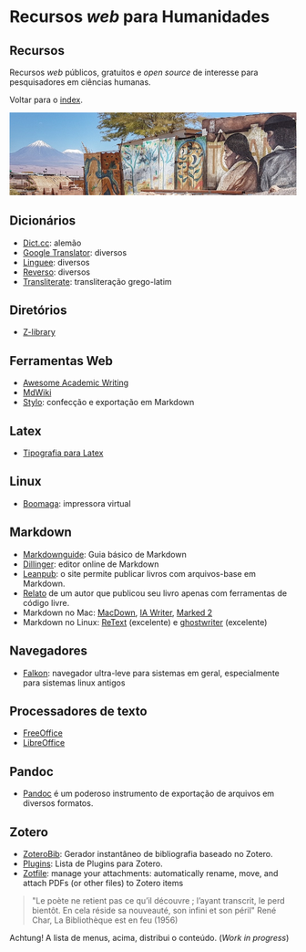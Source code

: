 <meta name="citation_title" content="Askemata: referências em ciências humanas">
<meta name="citation_author" content="Miotto, M.">
<meta name="citation_date" content="2021/09/01">
<meta name="citation_journal_title" content="(site web)">
<meta name="citation_volume" content="0">
<meta name="citation_issue" content="20">
<meta name="citation_firstpage" content="0">
<meta name="citation_pdf_url" content="https://askemata.github.io/recursos1/">

Recursos *web* para Humanidades
========================



Recursos
--------


Recursos *web* públicos, gratuitos e *open source* de interesse para pesquisadores em ciências humanas.  

Voltar para o [index](https://askemata.github.io).


![](pueblos.jpeg)



Dicionários 
----- 

- [Dict.cc](https://www.dict.cc/): alemão
- [Google Translator](https://translate.google.com/): diversos
- [Linguee](https://www.linguee.com/): diversos
- [Reverso](https://woerterbuch.reverso.net/deutsch-definition/): diversos
- [Transliterate](http://transliterate.com/): transliteração grego-latim


Diretórios 
----- 

- [Z-library](https://z-lib.org/) 


Ferramentas Web 
----- 

- [Awesome Academic Writing](https://maehr.github.io/awesome-academic-writing/) 
- [MdWiki](http://dynalon.github.io/mdwiki/#!index.md) 
- [Stylo](https://stylo.huma-num.fr): confecção e exportação em Markdown

Latex
----- 

- [Tipografia para Latex](https://tex.stackexchange.com/questions/1319/showcase-of-beautiful-typography-done-in-tex-friends) 

Linux 
----- 

- [Boomaga](http://www.boomaga.org/download/): impressora virtual

Markdown 
----- 

- [Markdownguide](https://www.markdownguide.org/getting-started/): Guia básico de Markdown
- [Dillinger](https://dillinger.io/): editor online de Markdown
- [Leanpub](https://leanpub.com/create/book): o site permite publicar livros com arquivos-base em Markdown.
- [Relato](https://medium.com/techspiration-ideas-making-it-happen/how-i-wrote-and-published-my-novel-using-only-open-source-tools-5cdfbd7c00ca) de um autor que publicou seu livro apenas com ferramentas de código livre.
- Markdown no Mac: [MacDown](https://www.markdownguide.org/tools/macdown/), [IA Writer](https://www.markdownguide.org/tools/ia-writer/), [Marked 2](https://www.markdownguide.org/tools/marked-2/)
- Markdown no Linux: [ReText](https://github.com/retext-project/retext) (excelente) e [ghostwriter](https://wereturtle.github.io/ghostwriter/) (excelente)

Navegadores
----- 

- [Falkon](https://userbase.kde.org/Falkon): navegador ultra-leve para sistemas em geral, especialmente para sistemas linux antigos



Processadores de texto 
----- 

- [FreeOffice](https://www.freeoffice.com/pt/) 
- [LibreOffice](https://pt-br.libreoffice.org/) 

## Pandoc
- [Pandoc](https://pandoc.org/installing.html) é um poderoso instrumento de exportação de arquivos em diversos formatos.


Zotero 
----- 

- [ZoteroBib](https://zbib.org): Gerador instantâneo de bibliografia baseado no Zotero. 
- [Plugins](https://www.zotero.org/support/plugins): Lista de Plugins para Zotero.
- [Zotfile](http://zotfile.com/): manage your attachments: automatically rename, move, and attach PDFs (or other files) to Zotero items


> "Le poète ne retient pas ce qu’il découvre ; l’ayant transcrit, le perd bientôt. En cela réside sa nouveauté, son infini et son péril"
> René Char, La Bibliothèque est en feu (1956)

Achtung! A lista de menus, acima, distribui o conteúdo. (*Work in progress*)

